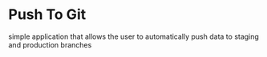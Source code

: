 # Push To Git
simple application that allows the user to automatically push data to staging and production branches
